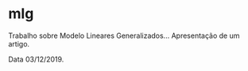 # mlg

Trabalho sobre Modelo Lineares Generalizados...
Apresentação de um artigo.

Data 03/12/2019.
